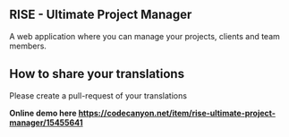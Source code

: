 RISE - Ultimate Project Manager
--------------
A web application where you can manage your projects, clients and team members.

How to share your translations
--------------
Please create a pull-request of your translations

**Online demo here https://codecanyon.net/item/rise-ultimate-project-manager/15455641**
